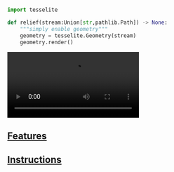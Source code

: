 #

````python fct_label="python"
import tesselite

def relief(stream:Union[str,pathlib.Path]) -> None:
    """simply enable geometry"""
    geometry = tesselite.Geometry(stream)
    geometry.render()
````


![type:video](static/resources/relief/@relief-hd-2.mp4)




## [Features](relief-features.md)



## [Instructions](relief-instructions.md)
